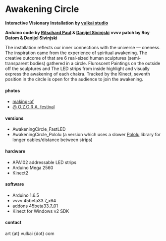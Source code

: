 ﻿# Awakening Circle

**Interactive Visionary Installation by [vulkai studio](http://www.vulkai.com)**

**Arduino code by [Ritschard Paul](https://github.com/ritschard) & [Danijel Sivinjski](https://github.com/sivinjski)**
**vvvv patch by Roy Datom & Danijel Sivinjski**

The installation reflects our inner connections with the universe — oneness. The inspiration came from the experience of spiritual awakening. The creative outcome of that are 6 real-sized human sculptures (semi-transparent bodies) gathered in a circle. Fluroscent Paintings on the outside off the sculptures and The LED strips from inside highlight and visually express the awakening of each chakra. Tracked by the Kinect, seventh position in the circle is open for the audience to join the awakening.

#### photos
* [making-of](https://www.flickr.com/photos/vulkai/albums/72157655132420851)
* [@ O.Z.O.R.A. festival](https://www.flickr.com/photos/vulkai/sets/72157657067596738)

#### versions
* AwakeningCircle_FastLED
* AwakeningCircle_Pololu (a version which uses a slower [Pololu](https://github.com/pololu/apa102-arduino) library for longer cables/distance between strips)

#### hardware
* APA102 addressable LED strips
* Arduino Mega 2560
* Kinect2

#### software
* Arduino 1.6.5 
* vvvv 45beta33.7_x64
* addons 45beta33.7_01
* Kinect for Windows v2 SDK

#### contact
art {at} vulkai {dot} com
